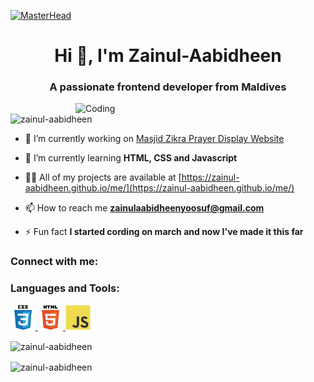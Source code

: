 [![MasterHead](https://i.postimg.cc/GpPvVNTG/Wlcme.gif)](https://rishavchanda.io)

<h1 align="center">Hi 👋, I'm Zainul-Aabidheen</h1>
<h3 align="center">A passionate frontend developer from Maldives</h3>
<img align="right" alt="Coding" width="400" src="https://camo.githubusercontent.com/5ddf73ad3a205111cf8c686f687fc216c2946a75005718c8da5b837ad9de78c9/68747470733a2f2f7468756d62732e6766796361742e636f6d2f4576696c4e657874446576696c666973682d736d616c6c2e676966">

<p align="left"> <img src="https://komarev.com/ghpvc/?username=zainul-aabidheen&label=Profile%20views&color=0e75b6&style=flat" alt="zainul-aabidheen" /> </p>

- 🔭 I’m currently working on [Masjid Zikra Prayer Display Website](https://github.com/Zainul-aabidheen/masjid-zikra)

- 🌱 I’m currently learning **HTML, CSS and Javascript**

- 👨‍💻 All of my projects are available at [https://zainul-aabidheen.github.io/me/](https://zainul-aabidheen.github.io/me/)

- 📫 How to reach me **zainulaabidheenyoosuf@gmail.com**

- ⚡ Fun fact **I started cording on march and now I've made it this far**

<h3 align="left">Connect with me:</h3>
<p align="left">
</p>

<h3 align="left">Languages and Tools:</h3>
<p align="left"> <a href="https://www.w3schools.com/css/" target="_blank" rel="noreferrer"> <img src="https://raw.githubusercontent.com/devicons/devicon/master/icons/css3/css3-original-wordmark.svg" alt="css3" width="40" height="40"/> </a> <a href="https://www.w3.org/html/" target="_blank" rel="noreferrer"> <img src="https://raw.githubusercontent.com/devicons/devicon/master/icons/html5/html5-original-wordmark.svg" alt="html5" width="40" height="40"/> </a> <a href="https://developer.mozilla.org/en-US/docs/Web/JavaScript" target="_blank" rel="noreferrer"> <img src="https://raw.githubusercontent.com/devicons/devicon/master/icons/javascript/javascript-original.svg" alt="javascript" width="40" height="40"/> </a> </p>

<p><img align="center" src="https://github-readme-stats.vercel.app/api/top-langs?username=zainul-aabidheen&show_icons=true&locale=en&layout=compact" alt="zainul-aabidheen" /></p>

<p><img align="center" src="https://github-readme-streak-stats.herokuapp.com/?user=zainul-aabidheen&" alt="zainul-aabidheen" /></p>
